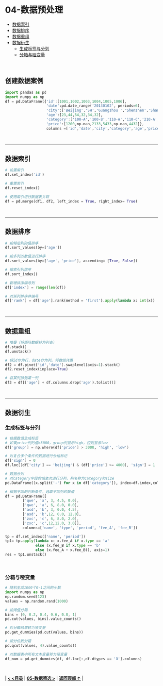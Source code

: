 # 04-数据预处理

- [数据索引](#数据索引)
- [数据排序](#数据排序)
- [数据重组](#数据重组)
- [数据衍生](#数据衍生)
  - [生成标签与分列](#生成标签与分列)
  - [分箱与哑变量](#分箱与哑变量)

<br/>

## 创建数据案例

```python
import pandas as pd
import numpy as np
df = pd.DataFrame({'id':[1001,1002,1003,1004,1005,1006], 
                   'date':pd.date_range('20130102', periods=6),
                   'city':['Beijing','SH','Guangzhou ','Shenzhen','Shanghai', 'Beijing'],
                   'age':[23,44,54,32,34,32],
                   'category':['100-A','100-B','110-A','110-C','210-A','130-F'],
                   'price':[1200,np.nan,2133,5433,np.nan,4432]},
                   columns =['id','date','city','category','age','price'])
```

<br/>

------

## 数据索引

```python
# 设置索引
df.set_index('id')

# 重置索引
df.reset_index() 

# 使用索引进行数据表关联
df = pd.merge(df1, df2, left_index = True, right_index= True)
```

<br/>

------

## 数据排序

```python
# 按特定列的值排序
df.sort_values(by=['age'])

# 按多列的数值进行排序
df.sort_values(by=['age', 'price'], ascending= [True, False])

# 按索引列排序
df.sort_index()

# 新增排序编号列
df['index'] = range(len(df))

# 对某列排序并编号
df['rank'] = df['age'].rank(method = 'first').apply(lambda x: int(x))
```

<br/>

------

## 数据重组

```python
# 堆叠（将矩阵数据转为列表）
df.stack()
df.unstack()

# 将id作为行，date作为列。将数组转置
df2 = df.pivot('id','date').swaplevel(axis=1).stack()
df2.reset_index(inplace=True)

# 将某列排到第一列
df3 = df[['age'] + df.columns.drop('age').tolist()]
```

<br/>

------

## 数据衍生

### 生成标签与分列

```python
# 依据数值生成标签
# 如果price列的值>3000，group列显示high，否则显示low
df['group'] = np.where(df['price'] > 3000, 'high', 'low')

# 对复合多个条件的数据进行分组标记
df['sign'] = 0
df.loc[(df['city'] == 'beijing') & (df['price'] >= 4000), 'sign'] = 1

# 数据分列
# 对category字段的值依次进行分列，列名称为category和size
pd.DataFrame((x.split('-') for x in df['category']), index=df.index,columns=['category','size'])

# 根据不同的判断条件，选取不同列的数值
df = pd.DataFrame([
        ['qwe', 'a', 3, 4.5, 0.0],
        ['qwe', 'a', 6, 8.0, 0.0],
        ['asd', 'b', 3, 0.0, 4.5],
        ['asd', 'b',12, 0.0, 12.0],
        ['zxc', 'c', 6, 8.0, 2.0],
        ['zxc', 'c',12,12.0, 3.0]],
        columns=['name', 'type', 'period', 'fee_A', 'fee_B'])

tp = df.set_index(['name', 'period'])
tp1= tp.apply(lambda x: x.fee_A if x.type == 'a'
              else (x.fee_B if x.type == 'b'
              else (x.fee_A + x.fee_B)), axis=1)
res = tp1.unstack()
```

<br/>

### 分箱与哑变量

```python
# 随机生成1000个0-1之间的小数
import numpy as np
np.random.seed(123)
values = np.random.rand(1000)

# 按阈值分箱
bins = [0, 0.2, 0.4, 0.6, 0.8, 1]
pd.cut(values, bins).value_counts()

# 对分箱结果转为哑变量
pd.get_dummies(pd.cut(values, bins))

# 按分位数分箱
pd.qcut(values, 4).value_counts()

# 对数据表中所有文本变量转为哑变量
df_num = pd.get_dummies(df, df.loc[:,df.dtypes == 'O'].columns)
```

<br/>

|  [**< <目录**](./README.md)  |  [**05-数据筛选 >**](./05-数据筛选.md)  |  [**返回顶部 ↑**](#04-数据预处理) |